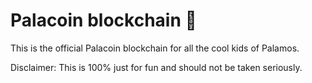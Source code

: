 # Palacoin blockchain 🌴

This is the official Palacoin blockchain for all the cool kids of Palamos.

Disclaimer: This is 100% just for fun and should not be taken seriously.
